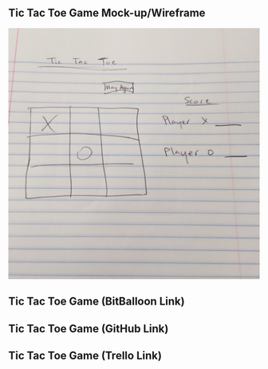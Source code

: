 <!doctype html>
<html class="no-js" lang="">
  <head>
    <meta charset="utf-8">
    <title>Tic Tac Toe</title>
  </head>

<body>
  <h2>Tic Tac Toe Game Mock-up/Wireframe</h2>

<img src="https://github.com/cynthiahanna/project1tictactoe/blob/master/app/images/tictactoewireframe.jpg" style="max-width:100%;">

  <h2>Tic Tac Toe Game (BitBalloon Link)</h2>
  <a href="http://biographer-aaron-40083.bitballoon.com/" target="_blank"></a>

  <h2>Tic Tac Toe Game (GitHub Link)</h2>
  <a href="https://github.com/cynthiahanna/project1tictactoe" target="_blank"></a>

  <h2>Tic Tac Toe Game (Trello Link)</h2>
  <a href="https://trello.com/b/pJQ4vvzX/tic-tac-toe" target="_blank"></a>

</html>
